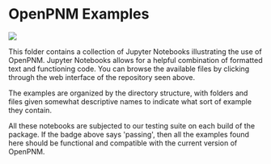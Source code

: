 # OpenPNM Examples

[![](https://github.com/PMEAL/OpenPNM/workflows/Examples/badge.svg)](https://github.com/PMEAL/OpenPNM/actions)

This folder contains a collection of Jupyter Notebooks illustrating the use of OpenPNM.  Jupyter Notebooks allows for a helpful combination of formatted text and functioning code.  You can browse the available files by clicking through the web interface of the repository seen above.

The examples are organized by the directory structure, with folders and files given somewhat descriptive names to indicate what sort of example they contain.

All these notebooks are subjected to our testing suite on each build of the package.  If the badge above says 'passing', then all the examples found here should be functional and compatible with the current version of OpenPNM.
